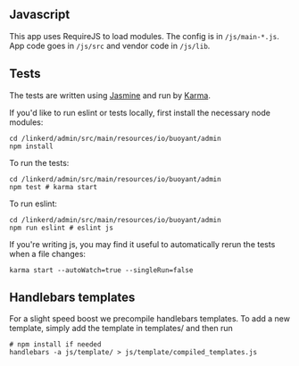 ## Javascript

This app uses RequireJS to load modules. The config is in `/js/main-*.js`.
App code goes in `/js/src` and vendor code in `/js/lib`.

## Tests

The tests are written using [Jasmine](https://jasmine.github.io/) and run by
[Karma](https://karma-runner.github.io).

If you'd like to run eslint or tests locally, first install the necessary
node modules:
```
cd /linkerd/admin/src/main/resources/io/buoyant/admin
npm install
```

To run the tests:
```
cd /linkerd/admin/src/main/resources/io/buoyant/admin
npm test # karma start
```

To run eslint:
```
cd /linkerd/admin/src/main/resources/io/buoyant/admin
npm run eslint # eslint js
```

If you're writing js, you may find it useful to automatically rerun the tests
when a file changes:
```
karma start --autoWatch=true --singleRun=false
```

## Handlebars templates

For a slight speed boost we precompile handlebars templates. To add a new
template, simply add the template in templates/ and then run

```
# npm install if needed
handlebars -a js/template/ > js/template/compiled_templates.js
```
